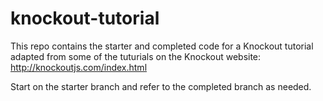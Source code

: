 # knockout-tutorial
This repo contains the starter and completed code for a Knockout tutorial adapted 
from some of the tuturials on the Knockout website: http://knockoutjs.com/index.html

Start on the starter branch and refer to the completed branch as needed.